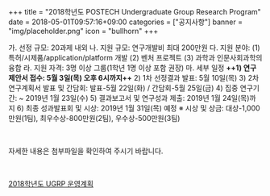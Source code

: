 +++
title = "2018학년도 POSTECH Undergraduate Group Research Program"
date = 2018-05-01T09:57:16+09:00
categories = ["공지사항"]
banner = "img/placeholder.png"
icon = "bullhorn"
+++
<!--more-->

가. 선정 규모: 20과제 내외
나. 지원 규모: 연구개발비 최대 200만원
다. 지원 분야: (1) 특허/시제품/application/platform 개발 (2) 벤처 프로젝트
(3) 과학과 인문사회과학의 융합
라. 지원 자격: 3명 이상 그룹(1학년 1명 이상 포함 권장)
마. 세부 일정
**++1) 연구제안서 접수: 5월 3일(목) 오후 6시까지++**
2) 1차 선정결과 발표: 5월 10일(목) 
3) 2차 연구계획서 발표 및 간담회: 발표-5월 22일(화) / 간담회-5월 25일(금)
4) 집중 연구기간: ~ 2019년 1월 23일(수)
5) 결과보고서 및 연구성과 제출: 2019년 1월 24일(목)까지
6) 최종 성과발표회 및 시상: 2019년 1월 31일(목) 예정
※ 시상 및 상금: 대상-1,000만원(1팀), 최우수상-800만원(2팀), 우수상-500만원(3팀)

<br>

자세한 내용은 첨부파일을 확인하여 주시기 바랍니다.

<br>

[2018학년도 UGRP 운영계획](/files/2018학년도_UGRP_운영계획.pdf)

<br>
